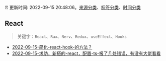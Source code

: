 :alarm_clock: 更新时间: 2022-09-15 20:48:06。[来源分类](../README.md)、[标签分类](../TAGS.md)、[时间分类](../TIMELINE.md)

## React


> 关键字：`React`、`Rax`、`Nerv`、`Redux`、`useEffect`、`Hooks`



- [2022-09-15-简化-react-hook-的方法？](https://www.v2ex.com/t/880396) 
- [2022-09-15-求助，新搭的-react，配置-ts-报了几处错误，有没有大佬看看](https://www.v2ex.com/t/880389) 